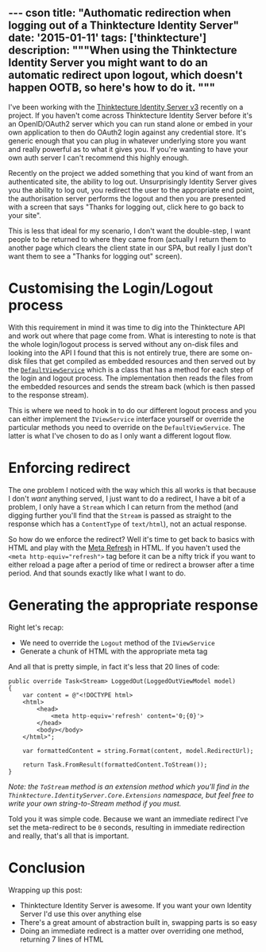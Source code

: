 --- cson
title: "Authomatic redirection when logging out of a Thinktecture Identity Server"
date: '2015-01-11'
tags: ['thinktecture']
description: """When using the Thinktecture Identity Server you might want to do an automatic redirect upon logout, which doesn't happen OOTB, so here's how to do it.
"""
---

I've been working with the [Thinktecture Identity Server v3](https://github.com/thinktecture/Thinktecture.IdentityServer.v3) recently on a project. If you haven't come across Thinktecture Identity Server before it's an OpenID/OAuth2 server which you can run stand alone or embed in your own application to then do OAuth2 login against any credential store. It's generic enough that you can plug in whatever underlying store you want and really powerful as to what it gives you. If you're wanting to have your own auth server I can't recommend this highly enough.

Recently on the project we added something that you kind of want from an authenticated site, the ability to log out. Unsurprisingly Identity Server gives you the ability to log out, you redirect the user to the appropriate end point, the authorisation server performs the logout and then you are presented with a screen that says "Thanks for logging out, click here to go back to your site".

This is less that ideal for my scenario, I don't want the double-step, I want people to be returned to where they came from (actually I return them to another page which clears the client state in our SPA, but really I just don't want them to see a "Thanks for logging out" screen).

# Customising the Login/Logout process

With this requirement in mind it was time to dig into the Thinktecture API and work out where that page come from. What is interesting to note is that the whole login/logout process is served without any on-disk files and looking into the API I found that this is not entirely true, there are some on-disk files that get compiled as embedded resources and then served out by the [`DefaultViewService`](https://github.com/thinktecture/Thinktecture.IdentityServer.v3/blob/master/source/Core/Services/DefaultViewService/DefaultViewService.cs) which is a class that has a method for each step of the login and logout process. The implementation then reads the files from the embedded resources and sends the stream back (which is then passed to the response stream).

This is where we need to hook in to do our different logout process and you can either implement the `IViewService` interface yourself or override the particular methods you need to override on the `DefaultViewService`. The latter is what I've chosen to do as I only want a different logout flow.

# Enforcing redirect

The one problem I noticed with the way which this all works is that because I don't *want* anything served, I just want to do a redirect, I have a bit of a problem, I only have a `Stream` which I can return from the method (and digging further you'll find that the `Stream` is passed as straight to the response which has a `ContentType` of `text/html`), not an actual response.

So how do we enforce the redirect? Well it's time to get back to basics with HTML and play with the [Meta Refresh](http://en.wikipedia.org/wiki/Meta_refresh) in HTML. If you haven't used the `<meta http-equiv="refresh">` tag before it can be a nifty trick if you want to either reload a page after a period of time or redirect a browser after a time period. And that sounds exactly like what I want to do.

# Generating the appropriate response

Right let's recap:

* We need to override the `Logout` method of the `IViewService`
* Generate a chunk of HTML with the appropriate meta tag

And all that is pretty simple, in fact it's less that 20 lines of code:

    public override Task<Stream> LoggedOut(LoggedOutViewModel model)
    {
        var content = @"<!DOCTYPE html>
        <html>
            <head>
                <meta http-equiv='refresh' content='0;{0}'>
            </head>
            <body></body>
        </html>";

        var formattedContent = string.Format(content, model.RedirectUrl);

        return Task.FromResult(formattedContent.ToStream());
    }

*Note: the `ToStream` method is an extension method which you'll find in the `Thinktecture.IdentityServer.Core.Extensions` namespace, but feel free to write your own string-to-Stream method if you must.*

Told you it was simple code. Because we want an immediate redirect I've set the meta-redirect to be `0` seconds, resulting in immediate redirection and really, that's all that is important.

# Conclusion

Wrapping up this post:

* Thinktecture Identity Server is awesome. If you want your own Identity Server I'd use this over anything else
* There's a great amount of abstraction built in, swapping parts is so easy
* Doing an immediate redirect is a matter over overriding one method, returning 7 lines of HTML
